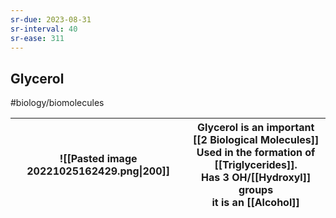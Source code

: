 ```yaml
---
sr-due: 2023-08-31
sr-interval: 40
sr-ease: 311
---
```

## Glycerol
#biology/biomolecules 

| ![[Pasted image 20221025162429.png\|200]] |  Glycerol is an important [[2 Biological Molecules]]<br>Used in the formation of [[Triglycerides]].<br>Has 3 OH/[[Hydroxyl]] groups<br>it is an [[Alcohol]] |
| ----------------------------------------- | ------------- |
